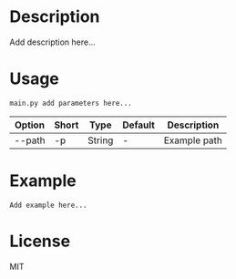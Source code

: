 # Description

Add description here...

# Usage

`main.py add parameters here...`

| Option | Short | Type | Default | Description |
|---|---|---|---|---|
|--path | -p | String | - | Example path |


# Example

```
Add example here...
```


# License

MIT